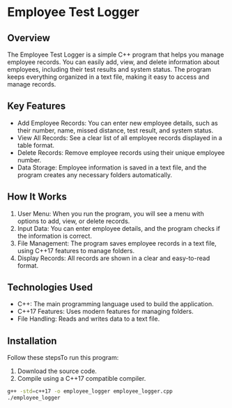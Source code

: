 # Employee Test Logger

## Overview
The Employee Test Logger is a simple C++ program that helps you manage employee records. 
You can easily add, view, and delete information about employees, including their test results and system status. 
The program keeps everything organized in a text file, making it easy to access and manage records.

## Key Features
- Add Employee Records: You can enter new employee details, such as their number, name, missed distance, test result, and system status.
- View All Records: See a clear list of all employee records displayed in a table format.
- Delete Records: Remove employee records using their unique employee number.
- Data Storage: Employee information is saved in a text file, and the program creates any necessary folders automatically.

## How It Works
1. User Menu: When you run the program, you will see a menu with options to add, view, or delete records.
2. Input Data: You can enter employee details, and the program checks if the information is correct.
3. File Management: The program saves employee records in a text file, using C++17 features to manage folders.
4. Display Records: All records are shown in a clear and easy-to-read format.

## Technologies Used
- C++: The main programming language used to build the application.
- C++17 Features: Uses modern features for managing folders.
- File Handling: Reads and writes data to a text file.

## Installation
Follow these stepsTo run this program:
1. Download the source code.
2. Compile using a C++17 compatible compiler.

```bash
g++ -std=c++17 -o employee_logger employee_logger.cpp
./employee_logger
```
